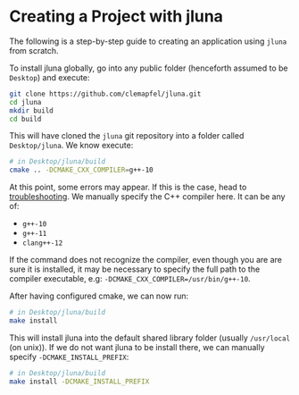 # Creating a Project with jluna

The following is a step-by-step guide to creating an application using `jluna` from scratch. 


To install jluna globally, go into any public folder (henceforth assumed to be `Desktop`) and execute:

```bash
git clone https://github.com/clemapfel/jluna.git
cd jluna
mkdir build
cd build
```

This will have cloned the `jluna` git repository into a folder called `Desktop/jluna`. We know execute:

```bash
# in Desktop/jluna/build
cmake .. -DCMAKE_CXX_COMPILER=g++-10
```
At this point, some errors may appear. If this is the case, head to [troubleshooting](#troubleshooting). We manually specify the C++ compiler here. It can be any of:
+ `g++-10`
+ `g++-11`
+ `clang++-12`

If the command does not recognize the compiler, even though you are are sure it is installed, it may be necessary to specify the full path to the compiler executable, e.g: `-DCMAKE_CXX_COMPILER=/usr/bin/g++-10`.

After having configured cmake, we can now run: 

```bash
# in Desktop/jluna/build
make install
```

This will install jluna into the default shared library folder (usually `/usr/local` (on unix)). If we do not want jluna to be install there, we can manually specify `-DCMAKE_INSTALL_PREFIX`:

```bash
# in Desktop/jluna/build
make install -DCMAKE_INSTALL_PREFIX





